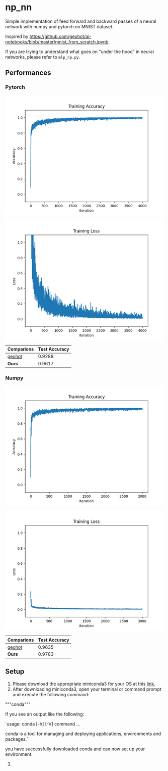 # np_nn

Simple implementation of feed forward and backward passes of a neural network with numpy and pytorch on MNIST dataset.

Inspired by https://github.com/geohot/ai-notebooks/blob/master/mnist_from_scratch.ipynb. 

If you are trying to understand what goes on "under the hood" in neural networks, please refer to `mlp_np.py`.

## Performances

### Pytorch

![Accuracy](./accuracy_plot_torch.png)

![Loss](./loss_plot_torch.png)

|Comparions| Test Accuracy |
|-----------|----------|
|[geohot](https://github.com/geohot/ai-notebooks/blob/master/mnist_from_scratch.ipynb)| 0.9288    | 
|**Ours**| 0.9617    | 




### Numpy

![Accuracy](./accuracy_plot_np.png)

![Loss](./loss_plot_np.png)


|Comparions| Test Accuracy |
|-----------|----------|
|[geohot](https://github.com/geohot/ai-notebooks/blob/master/mnist_from_scratch.ipynb)| 0.9635    | 
|**Ours**| 0.9783    | 


## Setup

1) Please download the appropriate miniconda3 for your OS at this [link](https://docs.conda.io/en/latest/miniconda.html). 
2) After downloading miniconda3, open your terminal or command prompt and execute the following command:

"""conda"""

If you see an output like the following:

`usage: conda [-h] [-V] command ...

conda is a tool for managing and deploying applications, environments and packages.`

you have successfully downloaded conda and can now set up your environment.

3)

